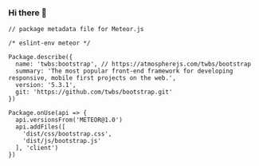 ### Hi there 👋

<!--
**jakelemar91/jakelemar91** is a ✨ _special_ ✨ repository because its `README.md` (this file) appears on your GitHub profile.

Here are some ideas to get you started:

- 🔭 I’m currently working on ...
- 🌱 I’m currently learning ...
- 👯 I’m looking to collaborate on ...
- 🤔 I’m looking for help with ...
- 💬 Ask me about ...
- 📫 How to reach me: ...
- 😄 Pronouns: ...
- ⚡ Fun fact: ...
-->

```
// package metadata file for Meteor.js

/* eslint-env meteor */

Package.describe({
  name: 'twbs:bootstrap', // https://atmospherejs.com/twbs/bootstrap
  summary: 'The most popular front-end framework for developing responsive, mobile first projects on the web.',
  version: '5.3.1',
  git: 'https://github.com/twbs/bootstrap.git'
})

Package.onUse(api => {
  api.versionsFrom('METEOR@1.0')
  api.addFiles([
    'dist/css/bootstrap.css',
    'dist/js/bootstrap.js'
  ], 'client')
})
```
